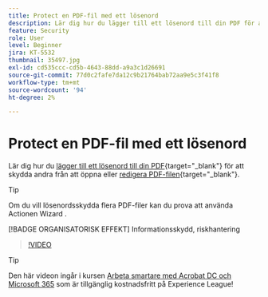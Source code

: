 ```yaml
---
title: Protect en PDF-fil med ett lösenord
description: Lär dig hur du lägger till ett lösenord till din PDF för att skydda andra från att öppna eller redigera filen
feature: Security
role: User
level: Beginner
jira: KT-5532
thumbnail: 35497.jpg
exl-id: cd535ccc-cd5b-4643-88dd-a9a3c1d26691
source-git-commit: 77d0c2fafe7da12c9b21764bab72aa9e5c3f41f8
workflow-type: tm+mt
source-wordcount: '94'
ht-degree: 2%

---
```


# Protect en PDF-fil med ett lösenord

Lär dig hur du [lägger till ett lösenord till din PDF](https://www.adobe.com/se/acrobat/online/password-protect-pdf.html){target="_blank"} för att skydda andra från att öppna eller [redigera PDF-filen](https://www.adobe.com/se/acrobat/online/pdf-editor.html){target="_blank"}.

>[!TIP]
>
>Om du vill lösenordsskydda flera PDF-filer kan du prova att använda Actionen Wizard [](../advanced-tasks/action.md).

[!BADGE ORGANISATORISK EFFEKT]
Informationsskydd, riskhantering

>[!VIDEO](https://video.tv.adobe.com/v/35497?quality=12&learn=on&hidetitle=true)

>[!TIP]
>
Den här videon ingår i kursen [Arbeta smartare med Acrobat DC och Microsoft 365](https://experienceleague.adobe.com/?recommended=Acrobat-U-1-2021.microsoft365) som är tillgänglig kostnadsfritt på Experience League!
